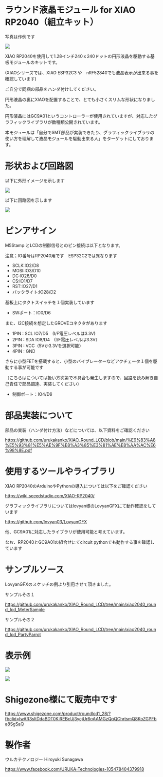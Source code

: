 # ラウンド液晶モジュール for XIAO RP2040（組立キット）

写真は作例です

![](gaiken.jpg)

XIAO RP2040を使用して1.28インチ240ｘ240ドットの円形液晶を駆動する基板モジュールのキットです。

(XIAOシリーズでは、XIAO ESP32C3 や　nRF52840でも液晶表示が出来る事を確認しています)

ご自分で同梱の部品をハンダ付けしてください。


円形液晶の裏にXIAOを配置することで、とても小さくスリムな形状になりました。

円形液晶にはGC9A01というコントローラーが使用されていますが、対応したグラフィックライブラリが数種類公開されています。

本モジュールは「自分でSMT部品が実装できたり、グラフィックライブラリの使い方を理解して液晶モジュールを駆動出来る人」をターゲットにしております。



# 形状および回路図

以下に外形イメージを示します

![](pcb_image.png)



以下に回路図を示します

![](schematic.png)





# ピンアサイン

M5Stamp とLCDの制御信号とのピン接続は以下となります。

注意；IO番号はRP2040用です　ESP32C2では異なります

- SCLK:IO2/D8
- MOSI:IO3/D10
- DC:IO26/D0
- CS:IO1/D7
- RST:IO27/D1
- バックライト:IO28/D2



基板上にタクトスイッチを１個実装しています

- SWポート：IO0/D6



また、I2C接続を想定したGROVEコネクタがあります

- 1PIN : SCL  IO7/D5　(I/F電圧レベルは3.3V)
- 2PIN : SDA  IO8/D4　(I/F電圧レベルは3.3V）
- 3PIN : VCC（5Vか3.3Vを選択可能）
- 4PIN : GND 



さらに小型FETを搭載すると、小型のバイブレーターなどアクチェータ１個を駆動する事が可能です

（こちらはについては扱い方次第で不具合も発生しますので、回路を読み解き自己責任で部品調達、実装してください）

- 制御ポート：IO4/D9



# 部品実装について

部品の実装（ハンダ付け方法）などについては、以下資料をご確認ください

https://github.com/urukakanko/XIAO_Round_LCD/blob/main/%E9%83%A8%E5%93%81%E5%AE%9F%E8%A3%85%E3%81%AE%E8%AA%AC%E6%98%8E.pdf



# 使用するツールやライブラリ

XIAO RP2040のArduinoやPythonの導入については以下をご確認ください

https://wiki.seeedstudio.com/XIAO-RP2040/

グラフィックライブラリについてはlovyan様のLovyanGFXにて動作確認をしています

https://github.com/lovyan03/LovyanGFX

他、GC9A01に対応したライブラリが使用可能と考えています。

なお、RP2040とGC9A01の組合せにてcircuit pythonでも動作する事を確認しています




# サンプルソース

LovyanGFXのスケッチの例より引用させて頂きました。

サンプルその１

https://github.com/urukakanko/XIAO_Round_LCD/tree/main/xiao2040_round_lcd_MeterSample


サンプルその２

https://github.com/urukakanko/XIAO_Round_LCD/tree/main/xiao2040_round_lcd_PartyParrot



# 表示例

![](meter.jpg)

![](parrot.jpg)


# Shigezone様にて販売中です

https://www.shigezone.com/product/roundlcd1_28/?fbclid=IwAR3sltDdaBDT0KiREBcUj3ycjUr6qAAMGzQqQChrtsmQ8KoZGPFba8SgSaQ



# 製作者

ウルカテクノロジー
Hiroyuki Sunagawa

https://www.facebook.com/URUKA-Technologies-105478404379918
